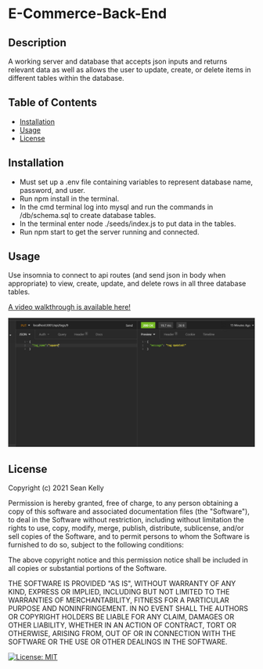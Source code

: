 # E-Commerce-Back-End

## Description

A working server and database that accepts json inputs and returns relevant data as well as allows the user to update, create, or delete items in different tables within the database.

## Table of Contents

- [Installation](#installation)
- [Usage](#usage)
- [License](#license)

## Installation

- Must set up a .env file containing variables to represent database name, password, and user.
- Run npm install in the terminal.
- In the cmd terminal log into mysql and run the commands in /db/schema.sql to create database tables.
- In the terminal enter node ./seeds/index.js to put data in the tables.
- Run npm start to get the server running and connected.

## Usage

Use insomnia to connect to api routes (and send json in body when appropriate) to view, create, update, and delete rows in all three database tables.

[A video walkthrough is available here!]()

    
![Successful put route](./screenshots/screenshot1.png)

## License

Copyright (c) 2021 Sean Kelly

Permission is hereby granted, free of charge, to any person obtaining a copy
of this software and associated documentation files (the "Software"), to deal
in the Software without restriction, including without limitation the rights
to use, copy, modify, merge, publish, distribute, sublicense, and/or sell
copies of the Software, and to permit persons to whom the Software is
furnished to do so, subject to the following conditions:

The above copyright notice and this permission notice shall be included in all
copies or substantial portions of the Software.

THE SOFTWARE IS PROVIDED "AS IS", WITHOUT WARRANTY OF ANY KIND, EXPRESS OR
IMPLIED, INCLUDING BUT NOT LIMITED TO THE WARRANTIES OF MERCHANTABILITY,
FITNESS FOR A PARTICULAR PURPOSE AND NONINFRINGEMENT. IN NO EVENT SHALL THE
AUTHORS OR COPYRIGHT HOLDERS BE LIABLE FOR ANY CLAIM, DAMAGES OR OTHER
LIABILITY, WHETHER IN AN ACTION OF CONTRACT, TORT OR OTHERWISE, ARISING FROM,
OUT OF OR IN CONNECTION WITH THE SOFTWARE OR THE USE OR OTHER DEALINGS IN THE
SOFTWARE.

[![License: MIT](https://img.shields.io/badge/License-MIT-yellow.svg)](https://opensource.org/licenses/MIT)